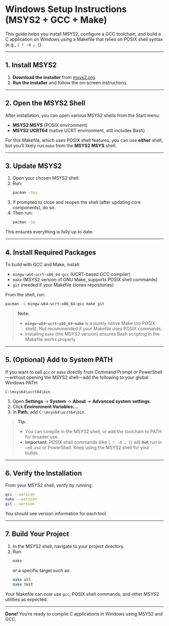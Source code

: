 # Windows Setup Instructions (MSYS2 + GCC + Make)

This guide helps you install MSYS2, configure a GCC toolchain, and build a C application on Windows using a Makefile that relies on POSIX shell syntax (e.g., `[ ! -d … ]`).

---

## 1. Install MSYS2

1. **Download the installer** from [msys2.org](https://www.msys2.org/).
2. **Run the installer** and follow the on-screen instructions.

---

## 2. Open the MSYS2 Shell

After installation, you can open various MSYS2 shells from the Start menu:
- **MSYS2 MSYS** (POSIX environment)
- **MSYS2 UCRT64** (native UCRT environment, still includes Bash)

For this Makefile, which uses POSIX shell features, you can use **either** shell, but you’ll likely run `make` from the **MSYS2 MSYS** shell.

---

## 3. Update MSYS2

1. Open your chosen MSYS2 shell.
2. Run:
   ```bash
   pacman -Syu
   ```
3. If prompted to close and reopen the shell (after updating core components), do so.
4. Then run:
   ```bash
   pacman -Su
   ```
This ensures everything is fully up to date.

---

## 4. Install Required Packages

To build with GCC and Make, install:

- `mingw-w64-ucrt-x86_64-gcc` (UCRT-based GCC compiler)
- `make` (MSYS2 version of GNU Make, supports POSIX shell commands)
- `git` (needed if your Makefile clones repositories)

From the shell, run:
```bash
pacman -S mingw-w64-ucrt-x86_64-gcc make git
```

> **Note:**
> - **`mingw-w64-ucrt-x86_64-make`** is a purely native Make (no POSIX shell). Not recommended if your Makefile uses POSIX commands.
> - Installing `make` (the MSYS2 version) ensures Bash scripting in the Makefile works properly.

---

## 5. (Optional) Add to System PATH

If you want to call `gcc` or `make` directly from Command Prompt or PowerShell—without opening the MSYS2 shell—add the following to your global Windows PATH:
```
C:\msys64\ucrt64\bin
```
1. Open **Settings** → **System** → **About** → **Advanced system settings**.
2. Click **Environment Variables…**.
3. In **Path**, add `C:\msys64\ucrt64\bin`.

> **Tip:**
> - You can compile in the MSYS2 shell, or add the toolchain to PATH for broader use.
> - **Important**: POSIX shell commands (like `[ ! -d … ]`) will **not** run in `cmd.exe` or PowerShell. Keep using the MSYS2 shell for your builds.

---

## 6. Verify the Installation

From your MSYS2 shell, verify by running:
```bash
gcc --version
make --version
git --version
```
You should see version information for each tool.

---

## 7. Build Your Project

1. In the MSYS2 shell, navigate to your project directory.
2. Run:
   ```bash
   make
   ```
   or a specific target such as:
   ```bash
   make all
   make test
   ```

Your Makefile can now use `gcc`, POSIX shell commands, and other MSYS2 utilities as expected.

---

**Done!** You’re ready to compile C applications in Windows using MSYS2 and GCC.

